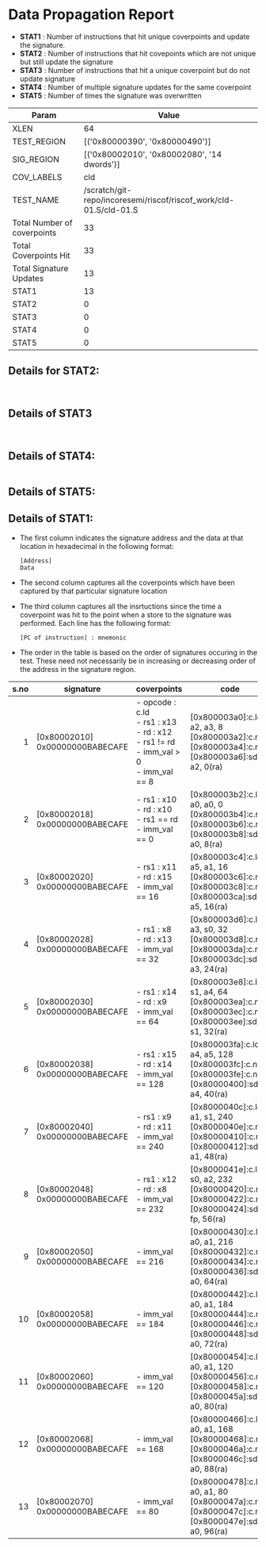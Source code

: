 
# Data Propagation Report

- **STAT1** : Number of instructions that hit unique coverpoints and update the signature.
- **STAT2** : Number of instructions that hit covepoints which are not unique but still update the signature
- **STAT3** : Number of instructions that hit a unique coverpoint but do not update signature
- **STAT4** : Number of multiple signature updates for the same coverpoint
- **STAT5** : Number of times the signature was overwritten

| Param                     | Value    |
|---------------------------|----------|
| XLEN                      | 64      |
| TEST_REGION               | [('0x80000390', '0x80000490')]      |
| SIG_REGION                | [('0x80002010', '0x80002080', '14 dwords')]      |
| COV_LABELS                | cld      |
| TEST_NAME                 | /scratch/git-repo/incoresemi/riscof/riscof_work/cld-01.S/cld-01.S    |
| Total Number of coverpoints| 33     |
| Total Coverpoints Hit     | 33      |
| Total Signature Updates   | 13      |
| STAT1                     | 13      |
| STAT2                     | 0      |
| STAT3                     | 0     |
| STAT4                     | 0     |
| STAT5                     | 0     |

## Details for STAT2:

```


```

## Details of STAT3

```


```

## Details of STAT4:

```

```

## Details of STAT5:



## Details of STAT1:

- The first column indicates the signature address and the data at that location in hexadecimal in the following format: 
  ```
  [Address]
  Data
  ```

- The second column captures all the coverpoints which have been captured by that particular signature location

- The third column captures all the insrtuctions since the time a coverpoint was
  hit to the point when a store to the signature was performed. Each line has
  the following format:
  ```
  [PC of instruction] : mnemonic
  ```
- The order in the table is based on the order of signatures occuring in the
  test. These need not necessarily be in increasing or decreasing order of the
  address in the signature region.

|s.no|            signature             |                                              coverpoints                                               |                                                     code                                                      |
|---:|----------------------------------|--------------------------------------------------------------------------------------------------------|---------------------------------------------------------------------------------------------------------------|
|   1|[0x80002010]<br>0x00000000BABECAFE|- opcode : c.ld<br> - rs1 : x13<br> - rd : x12<br> - rs1 != rd<br> - imm_val > 0<br> - imm_val == 8<br> |[0x800003a0]:c.ld a2, a3, 8<br> [0x800003a2]:c.nop<br> [0x800003a4]:c.nop<br> [0x800003a6]:sd a2, 0(ra)<br>    |
|   2|[0x80002018]<br>0x00000000BABECAFE|- rs1 : x10<br> - rd : x10<br> - rs1 == rd<br> - imm_val == 0<br>                                       |[0x800003b2]:c.ld a0, a0, 0<br> [0x800003b4]:c.nop<br> [0x800003b6]:c.nop<br> [0x800003b8]:sd a0, 8(ra)<br>    |
|   3|[0x80002020]<br>0x00000000BABECAFE|- rs1 : x11<br> - rd : x15<br> - imm_val == 16<br>                                                      |[0x800003c4]:c.ld a5, a1, 16<br> [0x800003c6]:c.nop<br> [0x800003c8]:c.nop<br> [0x800003ca]:sd a5, 16(ra)<br>  |
|   4|[0x80002028]<br>0x00000000BABECAFE|- rs1 : x8<br> - rd : x13<br> - imm_val == 32<br>                                                       |[0x800003d6]:c.ld a3, s0, 32<br> [0x800003d8]:c.nop<br> [0x800003da]:c.nop<br> [0x800003dc]:sd a3, 24(ra)<br>  |
|   5|[0x80002030]<br>0x00000000BABECAFE|- rs1 : x14<br> - rd : x9<br> - imm_val == 64<br>                                                       |[0x800003e8]:c.ld s1, a4, 64<br> [0x800003ea]:c.nop<br> [0x800003ec]:c.nop<br> [0x800003ee]:sd s1, 32(ra)<br>  |
|   6|[0x80002038]<br>0x00000000BABECAFE|- rs1 : x15<br> - rd : x14<br> - imm_val == 128<br>                                                     |[0x800003fa]:c.ld a4, a5, 128<br> [0x800003fc]:c.nop<br> [0x800003fe]:c.nop<br> [0x80000400]:sd a4, 40(ra)<br> |
|   7|[0x80002040]<br>0x00000000BABECAFE|- rs1 : x9<br> - rd : x11<br> - imm_val == 240<br>                                                      |[0x8000040c]:c.ld a1, s1, 240<br> [0x8000040e]:c.nop<br> [0x80000410]:c.nop<br> [0x80000412]:sd a1, 48(ra)<br> |
|   8|[0x80002048]<br>0x00000000BABECAFE|- rs1 : x12<br> - rd : x8<br> - imm_val == 232<br>                                                      |[0x8000041e]:c.ld s0, a2, 232<br> [0x80000420]:c.nop<br> [0x80000422]:c.nop<br> [0x80000424]:sd fp, 56(ra)<br> |
|   9|[0x80002050]<br>0x00000000BABECAFE|- imm_val == 216<br>                                                                                    |[0x80000430]:c.ld a0, a1, 216<br> [0x80000432]:c.nop<br> [0x80000434]:c.nop<br> [0x80000436]:sd a0, 64(ra)<br> |
|  10|[0x80002058]<br>0x00000000BABECAFE|- imm_val == 184<br>                                                                                    |[0x80000442]:c.ld a0, a1, 184<br> [0x80000444]:c.nop<br> [0x80000446]:c.nop<br> [0x80000448]:sd a0, 72(ra)<br> |
|  11|[0x80002060]<br>0x00000000BABECAFE|- imm_val == 120<br>                                                                                    |[0x80000454]:c.ld a0, a1, 120<br> [0x80000456]:c.nop<br> [0x80000458]:c.nop<br> [0x8000045a]:sd a0, 80(ra)<br> |
|  12|[0x80002068]<br>0x00000000BABECAFE|- imm_val == 168<br>                                                                                    |[0x80000466]:c.ld a0, a1, 168<br> [0x80000468]:c.nop<br> [0x8000046a]:c.nop<br> [0x8000046c]:sd a0, 88(ra)<br> |
|  13|[0x80002070]<br>0x00000000BABECAFE|- imm_val == 80<br>                                                                                     |[0x80000478]:c.ld a0, a1, 80<br> [0x8000047a]:c.nop<br> [0x8000047c]:c.nop<br> [0x8000047e]:sd a0, 96(ra)<br>  |
